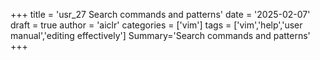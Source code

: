 +++
title = 'usr_27 Search commands and patterns'
date = '2025-02-07'
draft = true
author = 'aiclr'
categories = ['vim']
tags = ['vim','help','user manual','editing effectively']
Summary='Search commands and patterns'
+++